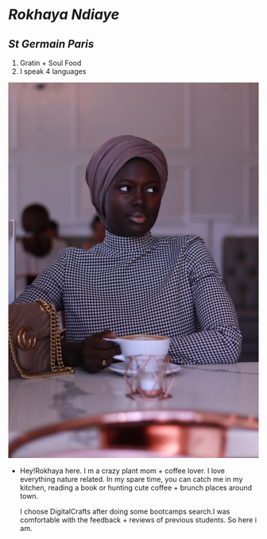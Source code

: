 # *Rokhaya Ndiaye*

## ***St Germain Paris***

1. Gratin + Soul Food
2. I speak 4 languages

![Rokhaya](r.jpeg)
- Hey!Rokhaya here. I m a crazy plant mom + coffee lover. 
I love everything nature related. In my spare time, you can catch me 
in my kitchen, reading a book or hunting cute coffee + brunch places around town.

    I choose DigitalCrafts after doing some bootcamps search.I was comfortable with the feedback + reviews of previous students.
    So here i am.

